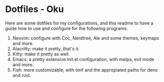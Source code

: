 # Dotfiles - Oku

Here are some dotfiles for my configurations, and this readme to have a guide how to use and configure for the following programs:

1. Neovim: configure with Coc, Nerdtree, Ale and some themes, keymaps and more.
2. Alacritty: make it pretty, that's it.
3. Kitty: make it pretty as well.
4. Emacs: a pretty extensive init.el configuration, with melpa, evil mode and more.
5. Fish: more customizable, with omf and the appropiated paths for deno and rust.
